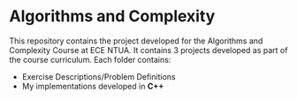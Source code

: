 # Algorithms and Complexity

This repository contains the project developed for the Algorithms and Complexity Course at ECE NTUA. It contains 3 projects developed as part of the course curriculum. Each folder contains:
- Exercise Descriptions/Problem Definitions
- My implementations developed in **C++** 
